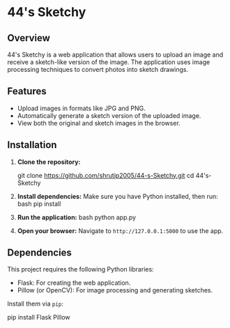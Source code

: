 # 44's Sketchy

## Overview
44's Sketchy is a web application that allows users to upload an image and receive a sketch-like version of the image. The application uses image processing techniques to convert photos into sketch drawings.

## Features
- Upload images in formats like JPG and PNG.
- Automatically generate a sketch version of the uploaded image.
- View both the original and sketch images in the browser.

## Installation

1. **Clone the repository:**
    
    git clone https://github.com/shrutip2005/44-s-Sketchy.git
    cd 44's-Sketchy
    

2. **Install dependencies:**
    Make sure you have Python installed, then run:
    bash
    pip install <The libraries which has yellow warnings>
  

3. **Run the application:**
    bash
    python app.py
    

4. **Open your browser:**
    Navigate to `http://127.0.0.1:5000` to use the app.

## Dependencies
This project requires the following Python libraries:
- Flask: For creating the web application.
- Pillow (or OpenCV): For image processing and generating sketches.

Install them via `pip`:

pip install Flask Pillow
